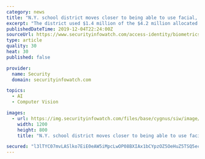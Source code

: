 ```yaml
---
category: news
title: "N.Y. school district moves closer to being able to use facial, object recognition system"
excerpt: "The district used $1.4 million of the $4.2 million allocated to it through New York’s Smart Schools Bond Act to acquire and install one of the first facial and object recognition security systems in an American school. The system relies on the Aegis ..."
publishedDateTime: 2019-12-04T22:24:00Z
sourceUrl: https://www.securityinfowatch.com/access-identity/biometrics/facial-recognition-solutions/news/21116958/lockport-schools-reviewing-state-privacy-requests
type: article
quality: 30
heat: 30
published: false

provider:
  name: Security
  domain: securityinfowatch.com

topics:
  - AI
  - Computer Vision

images:
  - url: https://img.securityinfowatch.com/files/base/cygnus/siw/image/2019/12/bigstock_Facial_Recognition_Security_Sy_295494367__1_.5de830efa7f53.png?auto=format&amp;fit=max&amp;w=1200
    width: 1200
    height: 800
    title: "N.Y. school district moves closer to being able to use facial, object recognition system"

secured: "l3lTYC07mvLASlko7EiE0eAW5iMpcLwOP08BXIAx1bCYpzOZ5OeHuZ5TSQ5ecjiu5GDrtSKrs1T9kJSEQYeaYY2B3FprotxIzTfkVLzHhDm/Vj5vIdB3f0IK7r1MffmYNFyt29pGS9nnYX9XmDUWaTTD20x7oB/raYCe2DNqXwdx6NYl6IqfIKKGz2FAj6H0CHqGWFBin5PoydzvjJZ6/3zMh25iv6MLoLFZU8n1LRnfniMtgOcbmoog2co2LzaJxB7AxmQlUSSOLODU/VPBbA==;tA2wkT6Cx6y0gMrFqsTRog=="
---
```


